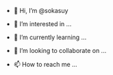 - 👋 Hi, I’m @sokasuy

- 👀 I’m interested in ...

- 🌱 I’m currently learning ...

- 💞️ I’m looking to collaborate on ...

- 📫 How to reach me ...
